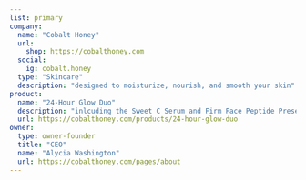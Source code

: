 ```yaml
---
list: primary
company:
  name: "Cobalt Honey"
  url:
    shop: https://cobalthoney.com
  social:
    ig: cobalt.honey
  type: "Skincare"
  description: "designed to moisturize, nourish, and smooth your skin"
product:
  name: "24-Hour Glow Duo"
  description: "inlcuding the Sweet C Serum and Firm Face Peptide Preserve at a reduced price. Proceeds benefit honey bee conservation"
  url: https://cobalthoney.com/products/24-hour-glow-duo
owner:
  type: owner-founder
  title: "CEO"
  name: "Alycia Washington"
  url: https://cobalthoney.com/pages/about
---
```

